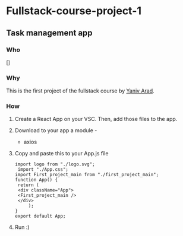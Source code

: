 # Fullstack-course-project-1

## Task management app

### Who

[]

### Why

This is the first project of the fullstack course by [Yaniv Arad](https://www.yaniv-arad.com/fullstack/).

### How

1. Create a React App on your VSC.
   Then, add those files to the app.
2. Download to your app a module -

   - axios

3. Copy and paste this to your App.js file

   ```
   import logo from "./logo.svg";
    import "./App.css";
   import First_project_main from "./first_project_main";
   function App() {
    return (
    <div className="App">
    <First_project_main />
    </div>
        );
   }
   export default App;
   ```

4. Run :)

